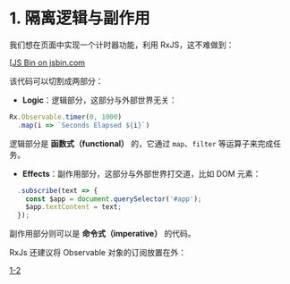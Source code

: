# 1. 隔离逻辑与副作用

我们想在页面中实现一个计时器功能，利用 RxJS，这不难做到：

[<a class="jsbin-embed" href="http://jsbin.com/nuhisuy/16/embed?html,js">JS Bin on jsbin.com</a><script src="http://static.jsbin.com/js/embed.min.js?4.0.2"></script>

该代码可以切割成两部分：

- **Logic**：逻辑部分，这部分与外部世界无关：

```js
Rx.Observable.timer(0, 1000)
  .map(i => `Seconds Elapsed ${i}`)
```

逻辑部分是 **函数式（functional）** 的，它通过 `map`、`filter` 等运算子来完成任务。

- **Effects**：副作用部分，这部分与外部世界打交道，比如 DOM 元素：

```js
  .subscribe(text => {
    const $app = document.querySelector('#app');
    $app.textContent = text;
  });
```

副作用部分则可以是 **命令式（imperative）** 的代码。

RxJs 还建议将 Observable 对象的订阅放置在外：

[1-2](http://jsbin.com/nuhisuy/17/edit?js,output)
